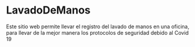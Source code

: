 # LavadoDeManos
Este sitio web permite llevar el registro del lavado de manos en una oficina, para llevar de la mejor manera los protocolos de seguridad debido al Covid 19

